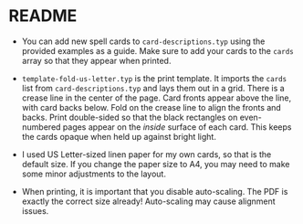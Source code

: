 # README


* You can add new spell cards to `card-descriptions.typ` using the provided examples as a guide.  Make sure to add your cards to the `cards` array so that they appear when printed. 

* `template-fold-us-letter.typ` is the print template.  It imports the `cards` list from `card-descriptions.typ` and lays them out in a grid.  There is a crease line in the center of the page.  Card fronts appear above the line, with card backs below.  Fold on the crease line to align the fronts and backs.  Print double-sided so that the black rectangles on even-numbered pages appear on the _inside_ surface of each card.  This keeps the cards opaque when held up against bright light.

* I used US Letter-sized linen paper for my own cards, so that is the default size.  If you change the paper size to A4, you may need to make some minor adjustments to the layout. 

* When printing, it is important that you disable auto-scaling.  The PDF is exactly the correct size already!  Auto-scaling may cause alignment issues.